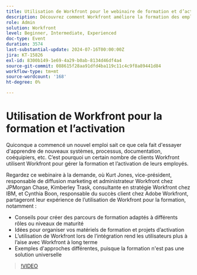 ```yaml
---
title: Utilisation de Workfront pour le webinaire de formation et d’activation
description: Découvrez comment Workfront améliore la formation des employés dans notre webinaire à la demande. Obtenez des informations de la part des experts de JPMorgan Chase, d’IBM et d’Adobe Workfront sur la création de chemins personnalisés, l’organisation des ressources et l’utilisation de Workfront pour une intégration et une adoption efficaces à long terme.
role: Admin
solution: Workfront
level: Beginner, Intermediate, Experienced
doc-type: Event
duration: 3574
last-substantial-update: 2024-07-16T00:00:00Z
jira: KT-15826
exl-id: 8300b149-1e69-4a29-b0ab-8134d46df4a4
source-git-commit: 088615f28aa91dfd4ba119c11c4c9f8a89441d84
workflow-type: tm+mt
source-wordcount: '168'
ht-degree: 0%

---
```


# Utilisation de Workfront pour la formation et l’activation

Quiconque a commencé un nouvel emploi sait ce que cela fait d&#39;essayer d&#39;apprendre de nouveaux systèmes, processus, documentation, coéquipiers, etc. C’est pourquoi un certain nombre de clients Workfront utilisent Workfront pour gérer la formation et l’activation de leurs employés.

Regardez ce webinaire à la demande, où Kurt Jones, vice-président, responsable de diffusion marketing et administrateur Workfront chez JPMorgan Chase, Kimberley Trask, consultante en stratégie Workfront chez IBM, et Cynthia Boon, responsable du succès client chez Adobe Workfront, partageront leur expérience de l’utilisation de Workfront pour la formation, notamment :

* Conseils pour créer des parcours de formation adaptés à différents rôles ou niveaux de maturité
* Idées pour organiser vos matériels de formation et projets d’activation
* L’utilisation de Workfront lors de l’intégration rend les utilisateurs plus à l’aise avec Workfront à long terme
* Exemples d&#39;approches différentes, puisque la formation n&#39;est pas une solution universelle

>[!VIDEO](https://video.tv.adobe.com/v/3431020/?learn=on)
